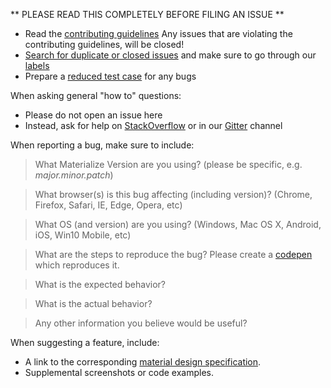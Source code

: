 ** PLEASE READ THIS COMPLETELY BEFORE FILING AN ISSUE **

- Read the [contributing guidelines](https://github.com/Dogfalo/materialize/blob/master/CONTRIBUTING.md) Any issues that are violating the contributing guidelines, will be closed!
- [Search for duplicate or closed issues](https://github.com/Dogfalo/materialize/issues?utf8=%E2%9C%93&q=is%3Aissue) and make sure to go through our [labels](https://github.com/Dogfalo/materialize/labels)
- Prepare a [reduced test case](https://css-tricks.com/reduced-test-cases/) for any bugs

When asking general "how to" questions:

- Please do not open an issue here
- Instead, ask for help on [StackOverflow](stackoverflow.com/questions/tagged/materialize) or in our [Gitter](https://gitter.im/Dogfalo/materialize) channel

When reporting a bug, make sure to include:

> What Materialize Version are you using? (please be specific, e.g. _major.minor.patch_)


> What browser(s) is this bug affecting (including version)? (Chrome, Firefox, Safari, IE, Edge, Opera, etc)


> What OS (and version) are you using? (Windows, Mac OS X, Android, iOS, Win10 Mobile, etc)


> What are the steps to reproduce the bug? Please create a [codepen](https://codepen.io/pen?template=YVwVqV) which reproduces it.


> What is the expected behavior?


> What is the actual behavior?


> Any other information you believe would be useful?

When suggesting a feature, include:

- A link to the corresponding [material design specification](https://material.io/guidelines/components/).
- Supplemental screenshots or code examples.
